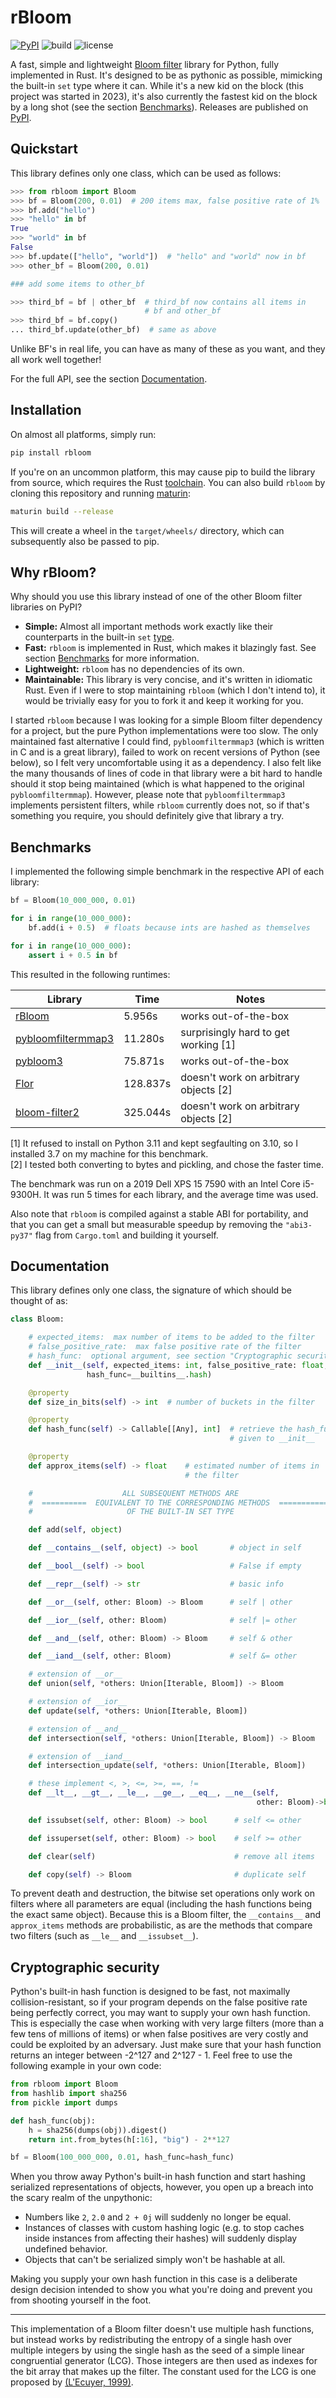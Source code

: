 # rBloom

[![PyPI](https://img.shields.io/pypi/v/rbloom)](https://pypi.org/project/rbloom/)
![build](https://img.shields.io/github/actions/workflow/status/kenbyte/rbloom/CI.yml)
![license](https://img.shields.io/github/license/kenbyte/rbloom)

A fast, simple and lightweight
[Bloom filter](https://en.wikipedia.org/wiki/Bloom_filter) library for
Python, fully implemented in Rust. It's designed to be as pythonic as
possible, mimicking the built-in `set` type where it can. While it's a new
kid on the block (this project was started in 2023), it's also currently
the fastest kid on the block by a long shot (see the section
[Benchmarks](#benchmarks)). Releases are published on
[PyPI](https://pypi.org/project/rbloom/).

## Quickstart

This library defines only one class, which can be used as follows:

```python
>>> from rbloom import Bloom
>>> bf = Bloom(200, 0.01)  # 200 items max, false positive rate of 1%
>>> bf.add("hello")
>>> "hello" in bf
True
>>> "world" in bf
False
>>> bf.update(["hello", "world"])  # "hello" and "world" now in bf
>>> other_bf = Bloom(200, 0.01)

### add some items to other_bf

>>> third_bf = bf | other_bf  # third_bf now contains all items in
                              # bf and other_bf
>>> third_bf = bf.copy()
... third_bf.update(other_bf)  # same as above
```

Unlike BF's in real life, you can have as many of these as you want,
and they all work well together!

For the full API, see the section [Documentation](#documentation).

## Installation

On almost all platforms, simply run:

```sh
pip install rbloom
```

If you're on an uncommon platform, this may cause pip to build the library
from source, which requires the Rust
[toolchain](https://www.rust-lang.org/tools/install). You can also build
`rbloom` by cloning this repository and running
[maturin](https://github.com/PyO3/maturin):

```sh
maturin build --release
```

This will create a wheel in the `target/wheels/` directory, which can
subsequently also be passed to pip.

## Why rBloom?

Why should you use this library instead of one of the other
Bloom filter libraries on PyPI?

- **Simple:** Almost all important methods work exactly like their
  counterparts in the built-in `set`
  [type](https://docs.python.org/3/library/stdtypes.html#set-types-set-frozenset).
- **Fast:** `rbloom` is implemented in Rust, which makes it
  blazingly fast. See section [Benchmarks](#benchmarks) for more
  information.
- **Lightweight:** `rbloom` has no dependencies of its own.
- **Maintainable:** This library is very concise, and it's written
  in idiomatic Rust. Even if I were to stop maintaining `rbloom` (which I
  don't intend to), it would be trivially easy for you to fork it and keep
  it working for you.

I started `rbloom` because I was looking for a simple Bloom filter
dependency for a project, but the pure Python implementations were too
slow. The only maintained fast alternative I could find,
`pybloomfiltermmap3` (which is written in C and is a great
library), failed to work on recent versions of Python (see below),
so I felt very uncomfortable using it as a dependency. I also felt like
the many thousands of lines of code in that library were a bit hard to
handle should it stop being maintained (which is what happened to the
original `pybloomfiltermmap`). However, please note that
`pybloomfiltermmap3` implements persistent filters, while `rbloom`
currently does not, so if that's something you require, you should
definitely give that library a try.

## Benchmarks

I implemented the following simple benchmark in the respective API of
each library:

```python
bf = Bloom(10_000_000, 0.01)

for i in range(10_000_000):
    bf.add(i + 0.5)  # floats because ints are hashed as themselves

for i in range(10_000_000):
    assert i + 0.5 in bf
```

This resulted in the following runtimes:

| Library                                                            | Time     | Notes                                 |
| ------------------------------------------------------------------ | -------- | ------------------------------------- |
| [rBloom](https://pypi.org/project/rbloom/)                         | 5.956s   | works out-of-the-box                  |
| [pybloomfiltermmap3](https://pypi.org/project/pybloomfiltermmap3/) | 11.280s  | surprisingly hard to get working [1]  |
| [pybloom3](https://pypi.org/project/pybloom3/)                     | 75.871s  | works out-of-the-box                  |
| [Flor](https://pypi.org/project/Flor/)                             | 128.837s | doesn't work on arbitrary objects [2] |
| [bloom-filter2](https://pypi.org/project/bloom-filter2/)           | 325.044s | doesn't work on arbitrary objects [2] |

[1] It refused to install on Python 3.11 and kept segfaulting on 3.10, so I
installed 3.7 on my machine for this benchmark.  
[2] I tested both converting to bytes and pickling, and chose the faster time.

The benchmark was run on a 2019 Dell XPS 15 7590 with an Intel Core
i5-9300H. It was run 5 times for each library, and the average time was
used.

Also note that `rbloom` is compiled against a stable ABI for
portability, and that you can get a small but measurable speedup by
removing the `"abi3-py37"` flag from `Cargo.toml` and building
it yourself.

## Documentation

This library defines only one class, the signature of which should be
thought of as:

```python
class Bloom:

    # expected_items:  max number of items to be added to the filter
    # false_positive_rate:  max false positive rate of the filter
    # hash_func:  optional argument, see section "Cryptographic security"
    def __init__(self, expected_items: int, false_positive_rate: float,
                 hash_func=__builtins__.hash)

    @property
    def size_in_bits(self) -> int  # number of buckets in the filter

    @property
    def hash_func(self) -> Callable[[Any], int]  # retrieve the hash_func
                                                 # given to __init__

    @property
    def approx_items(self) -> float    # estimated number of items in
                                       # the filter

    #                    ALL SUBSEQUENT METHODS ARE
    #  ==========  EQUIVALENT TO THE CORRESPONDING METHODS  ===========
    #                     OF THE BUILT-IN SET TYPE

    def add(self, object)

    def __contains__(self, object) -> bool       # object in self

    def __bool__(self) -> bool                   # False if empty

    def __repr__(self) -> str                    # basic info

    def __or__(self, other: Bloom) -> Bloom      # self | other

    def __ior__(self, other: Bloom)              # self |= other

    def __and__(self, other: Bloom) -> Bloom     # self & other

    def __iand__(self, other: Bloom)             # self &= other

    # extension of __or__
    def union(self, *others: Union[Iterable, Bloom]) -> Bloom

    # extension of __ior__
    def update(self, *others: Union[Iterable, Bloom])

    # extension of __and__
    def intersection(self, *others: Union[Iterable, Bloom]) -> Bloom

    # extension of __iand__
    def intersection_update(self, *others: Union[Iterable, Bloom])

    # these implement <, >, <=, >=, ==, !=
    def __lt__, __gt__, __le__, __ge__, __eq__, __ne__(self,
                                                       other: Bloom)->bool

    def issubset(self, other: Bloom) -> bool      # self <= other

    def issuperset(self, other: Bloom) -> bool    # self >= other

    def clear(self)                               # remove all items

    def copy(self) -> Bloom                       # duplicate self
```

To prevent death and destruction, the bitwise set operations only work on
filters where all parameters are equal (including the hash functions being
the exact same object). Because this is a Bloom filter, the `__contains__`
and `approx_items` methods are probabilistic, as are the methods that
compare two filters (such as `__le__` and `__issubset__`).

## Cryptographic security

Python's built-in hash function is designed to be fast, not maximally
collision-resistant, so if your program depends on the false positive rate
being perfectly correct, you may want to supply your own hash function.
This is especially the case when working with very large filters (more
than a few tens of millions of items) or when false positives are very
costly and could be exploited by an adversary. Just make sure that your
hash function returns an integer between -2^127 and 2^127 - 1. Feel free
to use the following example in your own code:

```python
from rbloom import Bloom
from hashlib import sha256
from pickle import dumps

def hash_func(obj):
    h = sha256(dumps(obj)).digest()
    return int.from_bytes(h[:16], "big") - 2**127

bf = Bloom(100_000_000, 0.01, hash_func=hash_func)
```

When you throw away Python's built-in hash function and start hashing
serialized representations of objects, however, you open up a breach into
the scary realm of the unpythonic:

- Numbers like `2`, `2.0` and `2 + 0j` will suddenly no longer be equal.
- Instances of classes with custom hashing logic (e.g. to stop
  caches inside instances from affecting their hashes) will suddenly
  display undefined behavior.
- Objects that can't be serialized simply won't be hashable at all.

Making you supply your own hash function in this case is a deliberate
design decision intended to show you what you're doing and prevent
you from shooting yourself in the foot.

---

This implementation of a Bloom filter doesn't use multiple hash
functions, but instead works by redistributing the entropy of a single
hash over multiple integers by using the single hash as the seed of a
simple linear congruential generator (LCG). Those integers are then used
as indexes for the bit array that makes up the filter. The constant used
for the LCG is one proposed by
[(L'Ecuyer, 1999)](https://doi.org/10.1090/S0025-5718-99-00996-5).
